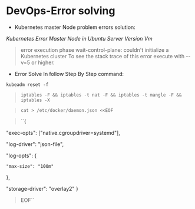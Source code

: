 # DevOps-Error solving
* Kubernetes master Node problem errors solution:

*Kubernetes Error Master Node in Ubuntu Server Version Vm*

> error execution phase wait-control-plane: couldn't initialize a Kubernetes 
> cluster To see the stack trace of this error execute with --v=5 or higher.

* Error Solve In follow Step By Step command:
 
 ``kubeadm reset -f``
 
 >``iptables -F && iptables -t nat -F && iptables -t mangle -F && iptables -X``
 
 >``cat > /etc/docker/daemon.json <<EOF``
 
 >``{
 
  "exec-opts": ["native.cgroupdriver=systemd"],
  
  "log-driver": "json-file",
  
  "log-opts": {
  
    "max-size": "100m"
	
  },
  
  "storage-driver": "overlay2"
}

>EOF``